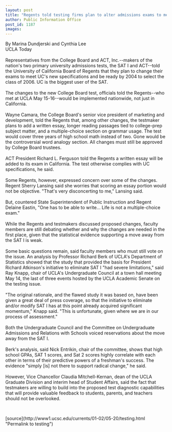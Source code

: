 ```yaml
---
layout: post
title: "Regents told testing firms plan to alter admissions exams to meet UC specifications"
author: Public Information Office
post_id: 1187
images:
---
```


<p>
  By Marina Dundjerski and Cynthia Lee<br>
  UCLA Today<br>
  <br>
  Representatives from the College Board and ACT, Inc.--makers of the nation's two primary university admissions tests, the SAT I and ACT--told the University of California Board of Regents that they plan to change their exams to meet UC's new specifications and be ready by 2004 to select the class of 2006. UC is the biggest user of the SAT.<br>
  <br>
  The changes to the new College Board test, officials told the Regents--who met at UCLA May 15-16--would be implemented nationwide, not just in California.<br>
  <br>
  Wayne Camara, the College Board's senior vice president of marketing and development, told the Regents that, among other changes, the testmaker plans to add a written essay, longer reading passages tied to college-prep subject matter, and a multiple-choice section on grammar usage. The test would cover three years of high school math instead of two. Gone would be the controversial word analogy section. All changes must still be approved by College Board trustees.<br>
  <br>
  ACT President Richard L. Ferguson told the Regents a written essay will be added to its exam in California. The test otherwise complies with UC specifications, he said.<br>
  <br>
  Some Regents, however, expressed concern over some of the changes. Regent Sherry Lansing said she worries that scoring an essay portion would not be objective. "That's very disconcerting to me," Lansing said.<br>
  <br>
  But, countered State Superintendent of Public Instruction and Regent Delaine Eastin, "One has to be able to write... Life is not a multiple-choice exam."<br>
  <br>
  While the Regents and testmakers discussed proposed changes, faculty members are still debating whether and why the changes are needed in the first place, given that the statistical evidence supporting a move away from the SAT I is weak.<br>
  <br>
  Some basic questions remain, said faculty members who must still vote on the issue. An analysis by Professor Richard Berk of UCLA's Department of Statistics showed that the study that provided the basis for President Richard Atkinson's initiative to eliminate SAT I "had severe limitations," said Ray Knapp, chair of UCLA's Undergraduate Council at a town hall meeting May 14, the last of three events hosted by the UCLA Academic Senate on the testing issue.<br>
  <br>
  "The original rationale, and the flawed study it was based on, have been given a great deal of press coverage, so that the initiative to eliminate and/or modify SAT I has at this point already acquired significant momentum," Knapp said. "This is unfortunate, given where we are in our process of assessment."<br>
  <br>
  Both the Undergraduate Council and the Committee on Undergraduate Admissions and Relations with Schools voiced reservations about the move away from the SAT I.<br>
  <br>
  Berk's analysis, said Nick Entrikin, chair of the committee, shows that high school GPAs, SAT 1 scores, and Sat 2 scores highly correlate with each other in terms of their predictive powers of a freshman's success. The evidence "simply [is] not there to support radical change," he said.<br>
  <br>
  However, Vice Chancellor Claudia Mitchell-Kernan, dean of the UCLA Graduate Division and interim head of Student Affairs, said the fact that testmakers are willing to build into the proposed test diagnostic capabilities that will provide valuable feedback to students, parents, and teachers should not be overlooked.
</p>
<p>
  <br>

</p>
<p>

</p>
[source](http://www1.ucsc.edu/currents/01-02/05-20/testing.html "Permalink to testing")
